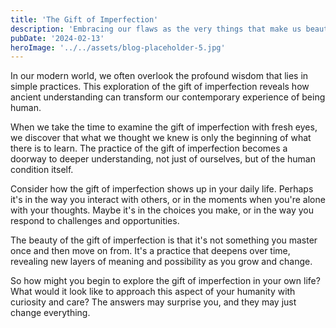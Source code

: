 ```yaml
---
title: 'The Gift of Imperfection'
description: 'Embracing our flaws as the very things that make us beautifully human'
pubDate: '2024-02-13'
heroImage: '../../assets/blog-placeholder-5.jpg'
---
```


In our modern world, we often overlook the profound wisdom that lies in simple practices. This exploration of the gift of imperfection reveals how ancient understanding can transform our contemporary experience of being human.

When we take the time to examine the gift of imperfection with fresh eyes, we discover that what we thought we knew is only the beginning of what there is to learn. The practice of the gift of imperfection becomes a doorway to deeper understanding, not just of ourselves, but of the human condition itself.

Consider how the gift of imperfection shows up in your daily life. Perhaps it's in the way you interact with others, or in the moments when you're alone with your thoughts. Maybe it's in the choices you make, or in the way you respond to challenges and opportunities.

The beauty of the gift of imperfection is that it's not something you master once and then move on from. It's a practice that deepens over time, revealing new layers of meaning and possibility as you grow and change.

So how might you begin to explore the gift of imperfection in your own life? What would it look like to approach this aspect of your humanity with curiosity and care? The answers may surprise you, and they may just change everything.